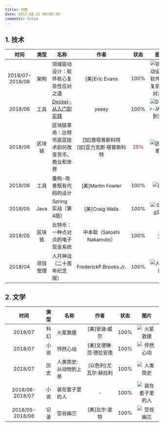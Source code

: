 ```yaml
---
title: 书籍
date: 2017-08-31 00:06:30
comments: false
---
```


## 1. 技术

时间|类型|名称|作者|状态|图片
:--:|:--:|----|:--:|:--:|:--:
2018/07-2018/08|架构|领域驱动设计：软件核心复杂性应对之道|[美]Eric Evans|100%|![领域驱动设计：软件核心复杂性应对之道](/images/books/领域驱动设计：软件核心复杂性应对之道.jpg)
2018/06|工具|[Docker-从入门到实践](https://github.com/yeasy/docker_practice)|yeasy|100%|![Docker-从入门到实践](/images/books/Docker从入门到实践.png)
2018/06|区块链|区块链革命：比特币底层技术如何改变货币、商业和世界|[加]唐塔普斯科特 <br/> [加]亚力克斯·塔普斯科特|<span style="color:red;">25%</span>|![区块链革命](/images/books/区块链革命.jpg)
2018/06|工具|重构-改善既有代码的设计|[美]Martin Fowler|100%|![重构](/images/books/重构-改善既有代码的设计.jpg)
2018/05|Java|Spring 实战（第4版）|[美]Craig Walls|100%|![Spring实战](/images/books/Spring实战.jpg)
2018/05|区块链|比特币：一种点对点的电子现金系统|中本聪（Satoshi Nakamoto）|100%|无
2018/04|项目管理|人月神话（二十周年纪念版）|FrederickP.Brooks.Jr.|100%|![人月神话](/images/books/人月神话.png)

## 2. 文学

时间|类型|名称|作者|状态|图片
:--:|:--:|----|:--:|:--:|:--:
2018/07|科幻|火星救援|[美]安迪·威尔|100%|![火星救援](/images/books/火星救援.jpg)
2018/07|小说|怦然心动|[美]文德琳·范·德拉安南|100%|![怦然心动](/images/books/怦然心动.jpg)
2018/07|历史|人类简史:从动物到上帝|[以色列]尤瓦尔·赫拉利|100%|![人类简史](/images/books/人类简史.jpg)
2018/06-2018/07|小说|装在套子里的人|-|100%|![装在套子里的人](/images/books/装在套子里的人.jpg)
2018/05-2018/06|记录|空谷幽兰|[美]比尔·波特|100%|![空谷幽兰](/images/books/空谷幽兰.jpg)